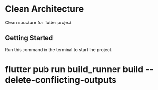 # Clean Architecture

Clean structure for flutter project

## Getting Started

Run this command in the terminal to start the project.
# flutter pub run build_runner build --delete-conflicting-outputs
